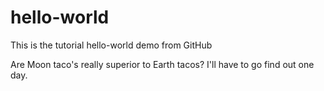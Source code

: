 # hello-world
This is the tutorial hello-world demo from GitHub

Are Moon taco's really superior to Earth tacos? I'll have to go find out one day.
